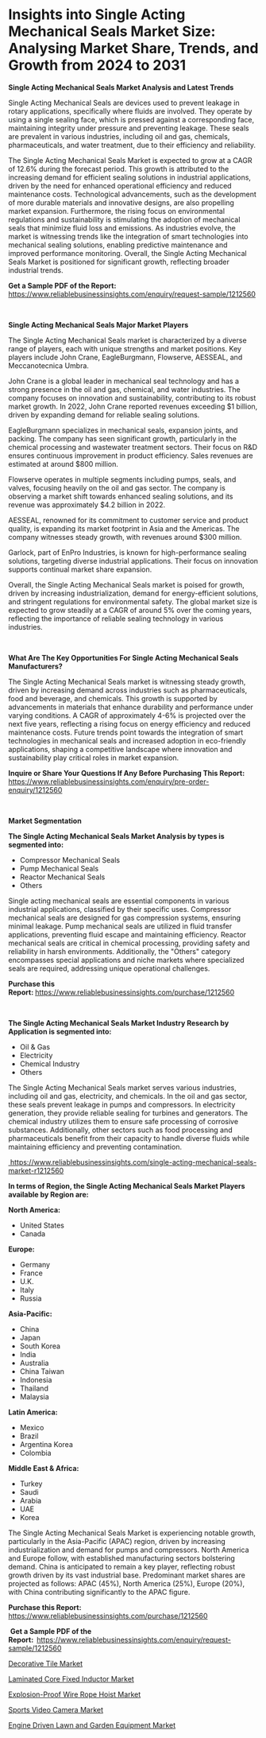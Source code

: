 <p><h1>Insights into Single Acting Mechanical Seals Market Size: Analysing Market Share, Trends, and Growth from 2024 to 2031</h1></p><p><strong>Single Acting Mechanical Seals Market Analysis and Latest Trends</strong></p>
<p><p>Single Acting Mechanical Seals are devices used to prevent leakage in rotary applications, specifically where fluids are involved. They operate by using a single sealing face, which is pressed against a corresponding face, maintaining integrity under pressure and preventing leakage. These seals are prevalent in various industries, including oil and gas, chemicals, pharmaceuticals, and water treatment, due to their efficiency and reliability.</p><p>The Single Acting Mechanical Seals Market is expected to grow at a CAGR of 12.6% during the forecast period. This growth is attributed to the increasing demand for efficient sealing solutions in industrial applications, driven by the need for enhanced operational efficiency and reduced maintenance costs. Technological advancements, such as the development of more durable materials and innovative designs, are also propelling market expansion. Furthermore, the rising focus on environmental regulations and sustainability is stimulating the adoption of mechanical seals that minimize fluid loss and emissions. As industries evolve, the market is witnessing trends like the integration of smart technologies into mechanical sealing solutions, enabling predictive maintenance and improved performance monitoring. Overall, the Single Acting Mechanical Seals Market is positioned for significant growth, reflecting broader industrial trends.</p></p>
<p><strong>Get a Sample PDF of the Report:&nbsp;</strong> <a href="https://www.reliablebusinessinsights.com/enquiry/request-sample/1212560?utm_campaign=60&utm_medium=2&utm_source=Github&utm_content=ia&utm_term=06102024&utm_id=single-acting-mechanical-seals">https://www.reliablebusinessinsights.com/enquiry/request-sample/1212560</a></p>
<p>&nbsp;</p>
<p><strong>Single Acting Mechanical Seals Major Market Players</strong></p>
<p><p>The Single Acting Mechanical Seals market is characterized by a diverse range of players, each with unique strengths and market positions. Key players include John Crane, EagleBurgmann, Flowserve, AESSEAL, and Meccanotecnica Umbra.</p><p>John Crane is a global leader in mechanical seal technology and has a strong presence in the oil and gas, chemical, and water industries. The company focuses on innovation and sustainability, contributing to its robust market growth. In 2022, John Crane reported revenues exceeding $1 billion, driven by expanding demand for reliable sealing solutions.</p><p>EagleBurgmann specializes in mechanical seals, expansion joints, and packing. The company has seen significant growth, particularly in the chemical processing and wastewater treatment sectors. Their focus on R&D ensures continuous improvement in product efficiency. Sales revenues are estimated at around $800 million.</p><p>Flowserve operates in multiple segments including pumps, seals, and valves, focusing heavily on the oil and gas sector. The company is observing a market shift towards enhanced sealing solutions, and its revenue was approximately $4.2 billion in 2022.</p><p>AESSEAL, renowned for its commitment to customer service and product quality, is expanding its market footprint in Asia and the Americas. The company witnesses steady growth, with revenues around $300 million.</p><p>Garlock, part of EnPro Industries, is known for high-performance sealing solutions, targeting diverse industrial applications. Their focus on innovation supports continual market share expansion.</p><p>Overall, the Single Acting Mechanical Seals market is poised for growth, driven by increasing industrialization, demand for energy-efficient solutions, and stringent regulations for environmental safety. The global market size is expected to grow steadily at a CAGR of around 5% over the coming years, reflecting the importance of reliable sealing technology in various industries.</p></p>
<p>&nbsp;</p>
<p><strong>What Are The Key Opportunities For Single Acting Mechanical Seals Manufacturers?</strong></p>
<p><p>The Single Acting Mechanical Seals market is witnessing steady growth, driven by increasing demand across industries such as pharmaceuticals, food and beverage, and chemicals. This growth is supported by advancements in materials that enhance durability and performance under varying conditions. A CAGR of approximately 4-6% is projected over the next five years, reflecting a rising focus on energy efficiency and reduced maintenance costs. Future trends point towards the integration of smart technologies in mechanical seals and increased adoption in eco-friendly applications, shaping a competitive landscape where innovation and sustainability play critical roles in market expansion.</p></p>
<p><strong>Inquire or Share Your Questions If Any Before Purchasing This Report:</strong> <a href="https://www.reliablebusinessinsights.com/enquiry/pre-order-enquiry/1212560?utm_campaign=60&utm_medium=2&utm_source=Github&utm_content=ia&utm_term=06102024&utm_id=single-acting-mechanical-seals">https://www.reliablebusinessinsights.com/enquiry/pre-order-enquiry/1212560</a></p>
<p>&nbsp;</p>
<p><strong>Market Segmentation</strong></p>
<p><strong>The Single Acting Mechanical Seals Market Analysis by types is segmented into:</strong></p>
<p><ul><li>Compressor Mechanical Seals</li><li>Pump Mechanical Seals</li><li>Reactor Mechanical Seals</li><li>Others</li></ul></p>
<p><p>Single acting mechanical seals are essential components in various industrial applications, classified by their specific uses. Compressor mechanical seals are designed for gas compression systems, ensuring minimal leakage. Pump mechanical seals are utilized in fluid transfer applications, preventing fluid escape and maintaining efficiency. Reactor mechanical seals are critical in chemical processing, providing safety and reliability in harsh environments. Additionally, the "Others" category encompasses special applications and niche markets where specialized seals are required, addressing unique operational challenges.</p></p>
<p><strong>Purchase this Report:&nbsp;</strong><a href="https://www.reliablebusinessinsights.com/purchase/1212560?utm_campaign=60&utm_medium=2&utm_source=Github&utm_content=ia&utm_term=06102024&utm_id=single-acting-mechanical-seals">https://www.reliablebusinessinsights.com/purchase/1212560</a></p>
<p>&nbsp;</p>
<p><strong>The Single Acting Mechanical Seals Market Industry Research by Application is segmented into:</strong></p>
<p><ul><li>Oil & Gas</li><li>Electricity</li><li>Chemical Industry</li><li>Others</li></ul></p>
<p><p>The Single Acting Mechanical Seals market serves various industries, including oil and gas, electricity, and chemicals. In the oil and gas sector, these seals prevent leakage in pumps and compressors. In electricity generation, they provide reliable sealing for turbines and generators. The chemical industry utilizes them to ensure safe processing of corrosive substances. Additionally, other sectors such as food processing and pharmaceuticals benefit from their capacity to handle diverse fluids while maintaining efficiency and preventing contamination.</p></p>
<p><a href="https://www.reliablebusinessinsights.com/single-acting-mechanical-seals-market-r1212560?utm_campaign=60&utm_medium=2&utm_source=Github&utm_content=ia&utm_term=06102024&utm_id=single-acting-mechanical-seals">&nbsp;https://www.reliablebusinessinsights.com/single-acting-mechanical-seals-market-r1212560</a></p>
<p><strong>In terms of Region, the Single Acting Mechanical Seals Market Players available by Region are:</strong></p>
<p>
    <p> <strong> North America: </strong>
        <ul>
            <li>United States</li>
            <li>Canada</li>
        </ul>
        </p> 
    <p> <strong> Europe: </strong>
        <ul>
            <li>Germany</li>
            <li>France</li>
            <li>U.K.</li>
            <li>Italy</li>
            <li>Russia</li>
        </ul>
        </p> 
    <p> <strong> Asia-Pacific: </strong>
        <ul>
            <li>China</li>
            <li>Japan</li>
            <li>South Korea</li>
            <li>India</li>
            <li>Australia</li>
            <li>China Taiwan</li>
            <li>Indonesia</li>
            <li>Thailand</li>
            <li>Malaysia</li>
        </ul>
        </p> 
    <p> <strong> Latin America: </strong>
        <ul>
            <li>Mexico</li>
            <li>Brazil</li>
            <li>Argentina Korea</li>
            <li>Colombia</li>
        </ul>
        </p> 
    <p> <strong> Middle East & Africa: </strong>
        <ul>
            <li>Turkey</li>
            <li>Saudi</li>
            <li>Arabia</li>
            <li>UAE</li>
            <li>Korea</li>
        </ul>
    </p>
    </p>
<p><p>The Single Acting Mechanical Seals Market is experiencing notable growth, particularly in the Asia-Pacific (APAC) region, driven by increasing industrialization and demand for pumps and compressors. North America and Europe follow, with established manufacturing sectors bolstering demand. China is anticipated to remain a key player, reflecting robust growth driven by its vast industrial base. Predominant market shares are projected as follows: APAC (45%), North America (25%), Europe (20%), with China contributing significantly to the APAC figure.</p></p>
<p><strong>Purchase this Report: </strong><a href="https://www.reliablebusinessinsights.com/purchase/1212560?utm_campaign=60&utm_medium=2&utm_source=Github&utm_content=ia&utm_term=06102024&utm_id=single-acting-mechanical-seals">https://www.reliablebusinessinsights.com/purchase/1212560</a></p>
<p>&nbsp;<strong>Get a Sample PDF of the Report:&nbsp;&nbsp;</strong><a href="https://www.reliablebusinessinsights.com/enquiry/request-sample/1212560?utm_campaign=60&utm_medium=2&utm_source=Github&utm_content=ia&utm_term=06102024&utm_id=single-acting-mechanical-seals">https://www.reliablebusinessinsights.com/enquiry/request-sample/1212560</a></p>
<p><strong></strong></p>
<p><p><a href="https://medium.com/@veronicafitzpatrick64/decorative-tile-market-share-market-analysis-growth-trends-forecasts-for-period-from-2024-4b8143ead4a1?utm_campaign=60&utm_medium=2&utm_source=Github&utm_content=ia&utm_term=06102024&utm_id=single-acting-mechanical-seals">Decorative Tile Market</a></p><p><a href="https://issuu.com/reportprime-2/docs/laminated-core-fixed-inductor-marke_3a17489f96a20c?utm_campaign=60&utm_medium=2&utm_source=Github&utm_content=ia&utm_term=06102024&utm_id=single-acting-mechanical-seals">Laminated Core Fixed Inductor Market</a></p><p><a href="https://github.com/MelgarBasny/Market-Research-Report-List-1/blob/main/explosion-proof-wire-rope-hoist-market.md?utm_campaign=60&utm_medium=2&utm_source=Github&utm_content=ia&utm_term=06102024&utm_id=single-acting-mechanical-seals">Explosion-Proof Wire Rope Hoist Market</a></p><p><a href="https://www.linkedin.com/pulse/sports-video-camera-market-consolidation-impact-structure-ljkve?utm_campaign=60&utm_medium=2&utm_source=Github&utm_content=ia&utm_term=06102024&utm_id=single-acting-mechanical-seals">Sports Video Camera Market</a></p><p><a href="https://github.com/MarilynDouglas476/Market-Research-Report-List-1/blob/main/engine-driven-lawn-and-garden-equipment-market.md?utm_campaign=60&utm_medium=2&utm_source=Github&utm_content=ia&utm_term=06102024&utm_id=single-acting-mechanical-seals">Engine Driven Lawn and Garden Equipment Market</a></p></p>